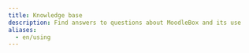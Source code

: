 ```yaml
---
title: Knowledge base
description: Find answers to questions about MoodleBox and its use
aliases:
  - en/using
---
```

